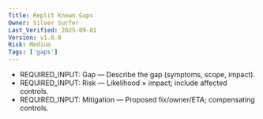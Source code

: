 ```yaml
---
Title: Replit Known Gaps
Owner: Silver Surfer
Last_Verified: 2025-09-01
Version: v1.0.0
Risk: Medium
Tags: ['gaps']
---
```

- REQUIRED_INPUT: Gap — Describe the gap (symptoms, scope, impact).
- REQUIRED_INPUT: Risk — Likelihood × impact; include affected controls.
- REQUIRED_INPUT: Mitigation — Proposed fix/owner/ETA; compensating controls.
